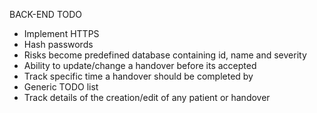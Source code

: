 BACK-END TODO
- Implement HTTPS
- Hash passwords
- Risks become predefined database containing id, name and severity
- Ability to update/change a handover before its accepted
- Track specific time a handover should be completed by
- Generic TODO list
- Track details of the creation/edit of any patient or handover

